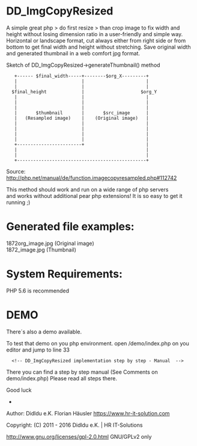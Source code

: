 # DD_ImgCopyResized
A simple great php > do first resize > than crop image to fix width and height without losing dimension ratio in a user-friendly and simple way.
Horizontal or landscape format, cut always either from right side or from bottom to get final width and height without stretching.
Save original width and generated thumbnail in a web comfort jpg format.


Sketch of DD_ImgCopyResized->generateThumbnail() method

       +------ $final_width-----+--------$org_X---------+
       |                        |                       |
       |                        |                       |
      $final_height             |                     $org_Y
       |                        |                       |
       |                        |                       |
       |                        |                       |
       |       $thumbnail       |       $src_image      |
       |   (Resampled image)    |    (Original image)   |
       |                        |                       |
       |                        |                       |
       |                        |                       |
       |                        |                       |
       +------------------------+                       |
       |                                                |
       |                                                |
       +------------------------------------------------+

Source: http://php.net/manual/de/function.imagecopyresampled.php#112742

This method should work and run on a wide range of php servers  <br>
and works without additional pear php extensions!
It is so easy to get it running ;)

# Generated file examples:
1872org_image.jpg (Original image)  <br>
1872_image.jpg (Thumbnail)

# System Requirements:
PHP 5.6 is recommended

# DEMO
There´s also a demo available.

 To test that demo on you php environment.
 open /demo/index.php on you editor and jump to line 33

      <!-- DD_ImgCopyResized implementation step by step - Manual  -->
      
 There you can find a step by step manual (See Comments on demo/index.php)
 Please read all steps there.

 Good luck

-

Author: Didldu e.K. Florian Häusler https://www.hr-it-solution.com

Copyright: (C) 2011 - 2016 Didldu e.K. | HR IT-Solutions

http://www.gnu.org/licenses/gpl-2.0.html GNU/GPLv2 only